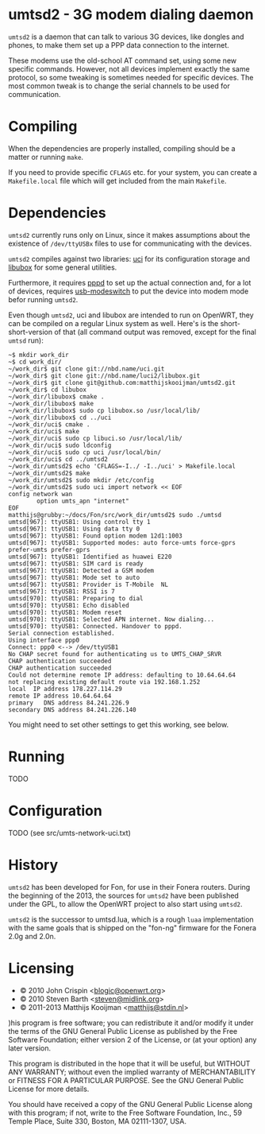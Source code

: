 umtsd2 - 3G modem dialing daemon
================================

`umtsd2` is a daemon that can talk to various 3G devices, like dongles and
phones, to make them set up a PPP data connection to the internet.

These modems use the old-school AT command set, using some new specific
commands. However, not all devices implement exactly the same protocol,
so some tweaking is sometimes needed for specific devices. The most
common tweak is to change the serial channels to be used for
communication.

Compiling
=========
When the dependencies are properly installed, compiling should be a matter or
running `make`.

If you need to provide specific `CFLAGS` etc. for your system,
you can create a `Makefile.local` file which will get included from the
main `Makefile`.

Dependencies
============
`umtsd2` currently runs only on Linux, since it makes assumptions about
the existence of `/dev/ttyUSBx` files to use for communicating with the
devices.

`umtsd2` compiles against two libraries: [uci][1] for its configuration storage
and [libubox][2] for some general utilities.

[1]: http://nbd.name/gitweb.cgi?p=uci.git;a=summary
[2]: http://nbd.name/gitweb.cgi?p=luci2/libubox.git;a=summary

Furthermore, it requires [pppd][3] to set up the actual connection and, for a lot of
devices, requires [usb-modeswitch][4] to put the device into modem mode befor
running `umtsd2`.

[3]: http://ppp.samba.org/
[4]: http://www.draisberghof.de/usb_modeswitch/

Even though `umtsd2`, uci and libubox are intended to run on OpenWRT,
they can be compiled on a regular Linux system as well. Here's is the
short-short-version of that (all command output was removed, except for the
final `umtsd` run):

	~$ mkdir work_dir
	~$ cd work_dir/
	~/work_dir$ git clone git://nbd.name/uci.git
	~/work_dir$ git clone git://nbd.name/luci2/libubox.git
	~/work_dir$ git clone git@github.com:matthijskooijman/umtsd2.git
	~/work_dir$ cd libubox
	~/work_dir/libubox$ cmake .
	~/work_dir/libubox$ make
	~/work_dir/libubox$ sudo cp libubox.so /usr/local/lib/
	~/work_dir/libubox$ cd ../uci
	~/work_dir/uci$ cmake .
	~/work_dir/uci$ make
	~/work_dir/uci$ sudo cp libuci.so /usr/local/lib/
	~/work_dir/uci$ sudo ldconfig
	~/work_dir/uci$ sudo cp uci /usr/local/bin/
	~/work_dir/uci$ cd ../umtsd2
	~/work_dir/umtsd2$ echo 'CFLAGS=-I../ -I../uci' > Makefile.local
	~/work_dir/umtsd2$ make
	~/work_dir/umtsd2$ sudo mkdir /etc/config
	~/work_dir/umtsd2$ sudo uci import network << EOF
	config network wan
	        option umts_apn "internet"
	EOF
	matthijs@grubby:~/docs/Fon/src/work_dir/umtsd2$ sudo ./umtsd
	umtsd[967]: ttyUSB1: Using control tty 1
	umtsd[967]: ttyUSB1: Using data tty 0
	umtsd[967]: ttyUSB1: Found option modem 12d1:1003
	umtsd[967]: ttyUSB1: Supported modes: auto force-umts force-gprs prefer-umts prefer-gprs
	umtsd[967]: ttyUSB1: Identified as huawei E220
	umtsd[967]: ttyUSB1: SIM card is ready
	umtsd[967]: ttyUSB1: Detected a GSM modem
	umtsd[967]: ttyUSB1: Mode set to auto
	umtsd[967]: ttyUSB1: Provider is T-Mobile  NL
	umtsd[967]: ttyUSB1: RSSI is 7
	umtsd[970]: ttyUSB1: Preparing to dial
	umtsd[970]: ttyUSB1: Echo disabled
	umtsd[970]: ttyUSB1: Modem reset
	umtsd[970]: ttyUSB1: Selected APN internet. Now dialing...
	umtsd[970]: ttyUSB1: Connected. Handover to pppd.
	Serial connection established.
	Using interface ppp0
	Connect: ppp0 <--> /dev/ttyUSB1
	No CHAP secret found for authenticating us to UMTS_CHAP_SRVR
	CHAP authentication succeeded
	CHAP authentication succeeded
	Could not determine remote IP address: defaulting to 10.64.64.64
	not replacing existing default route via 192.168.1.252
	local  IP address 178.227.114.29
	remote IP address 10.64.64.64
	primary   DNS address 84.241.226.9
	secondary DNS address 84.241.226.140

You might need to set other settings to get this working, see below.

Running
=======
TODO

Configuration
=============
TODO (see src/umts-network-uci.txt)

History
=======
`umtsd2` has been developed for Fon, for use in their Fonera routers.
During the beginning of the 2013, the sources for `umtsd2` have been
published under the GPL, to allow the OpenWRT project to also start
using `umtsd2`.

`umtsd2` is the successor to umtsd.lua, which is a rough `luaa`
implementation with the same goals that is shipped on the "fon-ng"
firmware for the Fonera 2.0g and 2.0n.

Licensing
=========
 - © 2010 John Crispin <<blogic@openwrt.org>>
 - © 2010 Steven Barth <<steven@midlink.org>>
 - © 2011-2013 Matthijs Kooijman <<matthijs@stdin.nl>>

)his program is free software; you can redistribute it and/or modify
it under the terms of the GNU General Public License as published by
the Free Software Foundation; either version 2 of the License, or
(at your option) any later version.

This program is distributed in the hope that it will be useful,
but WITHOUT ANY WARRANTY; without even the implied warranty of
MERCHANTABILITY or FITNESS FOR A PARTICULAR PURPOSE.  See the
GNU General Public License for more details.

You should have received a copy of the GNU General Public License
along with this program; if not, write to the Free Software
Foundation, Inc., 59 Temple Place, Suite 330, Boston, MA 02111-1307, USA.
